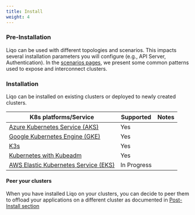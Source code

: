 ```yaml
---
title: Install 
weight: 4
---
```


### Pre-Installation

Liqo can be used with different topologies and scenarios. This impacts several installation parameters you will configure (e.g., API Server, Authentication). In
the [scenarios pages](../scenarios), we present some common patterns used to expose and interconnect clusters.

### Installation

Liqo can be installed on existing clusters or deployed to newly created clusters.

| K8s platforms/Service                                         | Supported                      | Notes                                  |
| ------------------------------------------------------------- | ------------------------------ | -------------------------------------- |
| [Azure Kubernetes Service (AKS)](./platforms/aks)             | Yes                            |                                        |
| [Google Kubernetes Engine (GKE)](./platforms/gke)             | Yes                            |                                        |
| [K3s](./platforms/k3s)                                        | Yes                            |                                        |
| [Kubernetes with Kubeadm](./platforms/k8s)                    | Yes                            |                                        |
| [AWS Elastic Kubernetes Service (EKS)](./platforms/k8s)       | In Progress                    |                                        |

#### Peer your clusters

When you have installed Liqo on your clusters, you can decide to peer them to offload your applications on a different cluster as documented in [Post-Install section](/user/post-install)